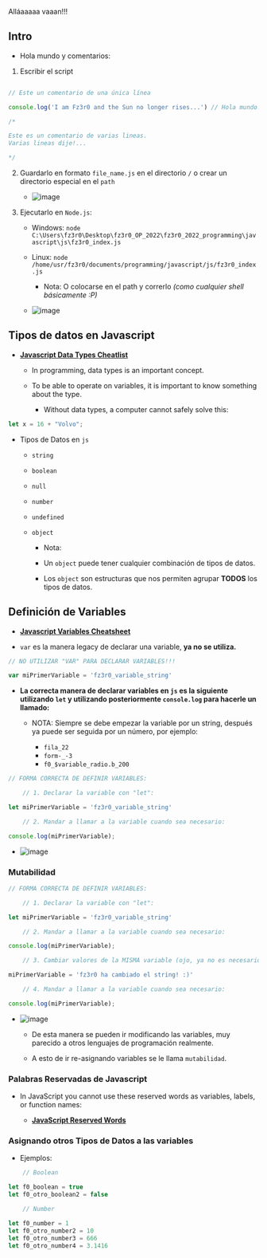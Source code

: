 
Alláaaaaa vaaan!!!

## Intro


- Hola mundo y comentarios:

1. Escribir el script

```js

// Este un comentario de una única línea

console.log('I am Fz3r0 and the Sun no longer rises...') // Hola mundo! (Comentario a un lado)

/*

Este es un comentario de varias lineas.
Varias lineas dije!...

*/

```

2. Guardarlo en formato `file_name.js` en el directorio `/` o crear un directorio especial en el `path`

    - ![image](https://user-images.githubusercontent.com/94720207/170553570-35506eb7-e479-4495-8b12-8f4a0f7b56cd.png)

3. Ejecutarlo en `Node.js`:

    - Windows: `node C:\Users\fz3r0\Desktop\fz3r0_OP_2022\fz3r0_2022_programming\javascript\js\fz3r0_index.js`
    
    - Linux: `node /home/usr/fz3r0/documents/programming/javascript/js/fz3r0_index.js`
    
        - Nota: O colocarse en el path y correrlo _(como cualquier shell básicamente :P)_  
        
    - ![image](https://user-images.githubusercontent.com/94720207/170554598-ae26aab3-d50c-418a-bc20-614b66d72bda.png)
    
## Tipos de datos en Javascript

- [**Javascript Data Types Cheatlist**](https://www.w3schools.com/js/js_datatypes.asp)

    - In programming, data types is an important concept.

    - To be able to operate on variables, it is important to know something about the type.

        - Without data types, a computer cannot safely solve this:

```js
let x = 16 + "Volvo";
```

- Tipos de Datos en `js`

    - `string`
    - `boolean`
    - `null`
    - `number`
    - `undefined`
    - `object`
    
        - Nota:
    
        - Un `object` puede tener cualquier combinación de tipos de datos.
       
        - Los `object` son estructuras que nos permiten agrupar **TODOS** los tipos de datos.    

## Definición de Variables

- [**Javascript Variables Cheatsheet**](https://www.w3schools.com/js/js_variables.asp)

- `var` es la manera legacy de declarar una variable, **ya no se utiliza.**

```js
// NO UTILIZAR "VAR" PARA DECLARAR VARIABLES!!!

var miPrimerVariable = 'fz3r0_variable_string'
```

- **La correcta manera de declarar variables en `js` es la siguiente utilizando `let` y utilizando posteriormente `console.log` para hacerle un llamado:**

    - NOTA: Siempre se debe empezar la variable por un string, después ya puede ser seguida por un número, por ejemplo:
    
        - `fila_22`
        - `form-_-3`
        - `f0_$variable_radio.b_200` 

```js
// FORMA CORRECTA DE DEFINIR VARIABLES:

    // 1. Declarar la variable con "let":

let miPrimerVariable = 'fz3r0_variable_string'

    // 2. Mandar a llamar a la variable cuando sea necesario:

console.log(miPrimerVariable);
```

- ![image](https://user-images.githubusercontent.com/94720207/170557784-069eb3a9-9a05-4f4e-b296-57fec771eb3e.png)

### Mutabilidad

```js
// FORMA CORRECTA DE DEFINIR VARIABLES:

    // 1. Declarar la variable con "let":

let miPrimerVariable = 'fz3r0_variable_string'

    // 2. Mandar a llamar a la variable cuando sea necesario:

console.log(miPrimerVariable);

    // 3. Cambiar valores de la MISMA variable (ojo, ya no es necesario el "let"):

miPrimerVariable = 'fz3r0 ha cambiado el string! :)'

    // 4. Mandar a llamar a la variable cuando sea necesario:

console.log(miPrimerVariable);
```

- ![image](https://user-images.githubusercontent.com/94720207/170558599-fe794144-c1c8-4b70-8120-465d0060e4cd.png)

    - De esta manera se pueden ir modificando las variables, muy parecido a otros lenguajes de programación realmente.
    
    - A esto de ir re-asignando variables se le llama `mutabilidad`.   

### Palabras Reservadas de Javascript

- In JavaScript you cannot use these reserved words as variables, labels, or function names: 

    - [**JavaScript Reserved Words**](https://www.w3schools.com/js/js_reserved.asp)

### Asignando otros Tipos de Datos a las variables

- Ejemplos:



```js
    // Boolean

let f0_boolean = true
let f0_otro_boolean2 = false

    // Number

let f0_number = 1
let f0_otro_number2 = 10
let f0_otro_number3 = 666
let f0_otro_number4 = 3.1416
```



